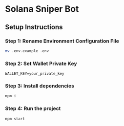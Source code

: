 # Solana Sniper Bot

## Setup Instructions

### Step 1: Rename Environment Configuration File

```bash
mv .env.example .env
```

### Step 2: Set Wallet Private Key
```
WALLET_KEY=your_private_key
```

### Step 3: Install dependencies
```bash
npm i
```

### Step 4: Run the project
```bash
npm start
```
